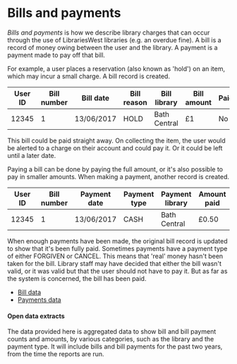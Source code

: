 Bills and payments
==================

*Bills and payments* is how we describe library charges that can occur through the use of LibrariesWest libraries (e.g. an overdue fine). A bill is a record of money owing between the user and the library. A payment is a payment made to pay off that bill.

For example, a user places a reservation (also known as 'hold') on an item, which may incur a small charge. A bill record is created.

| User ID | Bill number | Bill date | Bill reason | Bill library | Bill amount | Paid? |
| ------- | ----------- | --------- | ----------- | ------------ | ----------- | ----- |
| 12345 | 1 | 13/06/2017 | HOLD | Bath Central | £1 | No |

This bill could be paid straight away. On collecting the item, the user would be alerted to a charge on their account and could pay it. Or it could be left until a later date.

Paying a bill can be done by paying the full amount, or it's also possible to pay in smaller amounts. When making a payment, another record is created.

| User ID | Bill number | Payment date | Payment type | Payment library | Amount paid |
| ------- | ----------- | ------------ | ------------ | --------------- | ----------- |
| 12345 | 1 | 13/06/2017 | CASH | Bath Central | £0.50 |

When enough payments have been made, the original bill record is updated to show that it's been fully paid. Sometimes payments have a payment type of either FORGIVEN or CANCEL. This means that 'real' money hasn't been taken for the bill. Library staff may have decided that either the bill wasn't valid, or it was valid but that the user should not have to pay it. But as far as the system is concerned, the bill has been paid.

- [Bill data](./bills.md)
- [Payments data](./bill-payments.md)

#### Open data extracts

The data provided here is aggregated data to show bill and bill payment counts and amounts, by various categories, such as the library and the payment type. It will include bills and bill payments for the past two years, from the time the reports are run.
